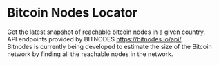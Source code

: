 # Bitcoin Nodes Locator

Get the latest snapshot of reachable bitcoin nodes in a given country.<br>
API endpoints provided by BITNODES https://bitnodes.io/api/<br>
Bitnodes is currently being developed to estimate the size of the Bitcoin network by finding all the reachable nodes in the network.
